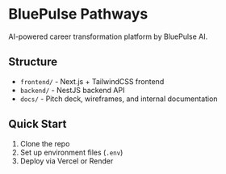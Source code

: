 # BluePulse Pathways

AI-powered career transformation platform by BluePulse AI.

## Structure
- `frontend/` - Next.js + TailwindCSS frontend
- `backend/` - NestJS backend API
- `docs/` - Pitch deck, wireframes, and internal documentation

## Quick Start
1. Clone the repo
2. Set up environment files (`.env`)
3. Deploy via Vercel or Render
